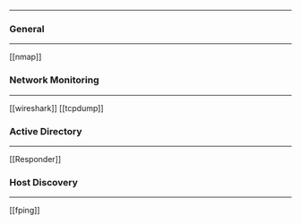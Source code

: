 -- -
### General
-- -
[[nmap]]
### Network Monitoring
-- -
[[wireshark]]
[[tcpdump]]
### Active Directory
-- -
[[Responder]]
### Host Discovery
-- -
[[fping]]